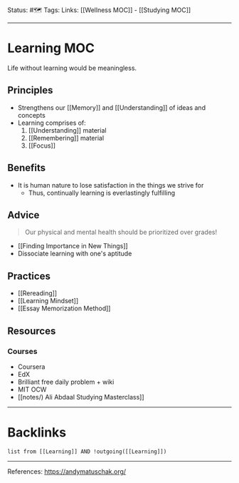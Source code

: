 Status: #🗺️ 
Tags: 
Links: [[Wellness MOC]] - [[Studying MOC]]
___
# Learning MOC
Life without learning would be meaningless.
## Principles
- Strengthens our [[Memory]] and [[Understanding]] of ideas and concepts
- Learning comprises of:
	1. [[Understanding]] material
	2. [[Remembering]] material
	3. [[Focus]]
## Benefits
- It is human nature to lose satisfaction in the things we strive for
	- Thus, continually learning is everlastingly fulfilling
## Advice
> Our physical and mental health should be prioritized over grades!
- [[Finding Importance in New Things]]
- Dissociate learning with one's aptitude
## Practices
- [[Rereading]]
- [[Learning Mindset]]
- [[Essay Memorization Method]]
## Resources
### Courses
- Coursera
- EdX 
- Brilliant free daily problem + wiki
- MIT OCW
- [[notes/) Ali Abdaal Studying Masterclass]]
___
# Backlinks
```dataview
list from [[Learning]] AND !outgoing([[Learning]])
```
___
References: https://andymatuschak.org/